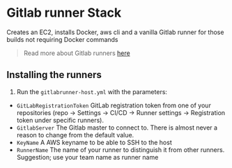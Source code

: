 # Gitlab runner Stack

Creates an EC2, installs Docker, aws cli and a vanilla Gitlab runner for those builds not requiring Docker commands


> Read more about Gitlab runners <a href="https://docs.gitlab.com/ee/ci/runners/" target="_blank">here</a>

## Installing the runners
1. Run the `gitlabrunner-host.yml` with the parameters:
* `GitLabRegistrationToken` GitLab registration token from one of your repositories (repo -> Settings -> CI/CD -> Runner settings -> Registration token under specific runners).
* `GitlabServer` The Gitlab master to connect to. There is almost never a reason to change from the default value.
* `KeyName` A AWS keyname to be able to SSH to the host
* `RunnerName` The name of your runner to distinguish it from other runners. Suggestion; use your team name as runner name





    